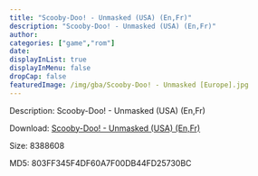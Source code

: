 ```yaml
---
title: "Scooby-Doo! - Unmasked (USA) (En,Fr)"
description: "Scooby-Doo! - Unmasked (USA) (En,Fr)"
author: 
categories: ["game","rom"]
date: 
displayInList: true
displayInMenu: false
dropCap: false
featuredImage: /img/gba/Scooby-Doo! - Unmasked [Europe].jpg
---
```


Description: Scooby-Doo! - Unmasked (USA) (En,Fr)

Download: <a style="text-decoration:underline;" href="https://mega.nz/#!zKYC1AQT!z8rIc6x-6Xi950IRUaPSz467q4qNDH3Yob5R2JLThP8" target = "_blank" rel = "nofollow" > Scooby-Doo! - Unmasked (USA) (En,Fr)</a>

Size: 8388608

MD5: 803FF345F4DF60A7F00DB44FD25730BC

